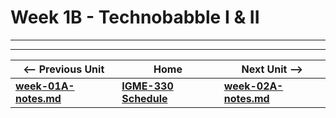 # Week 1B - Technobabble I & II

<!--
## I. Overview

- Welcome to day 2! 
- First we'll see if there are any questions about the Technobabble HW, and take a peek at a few submissions
- Then we will continue our review of basic JavaScript and the DOM, and cover the material in the 3rd and 4th videos from last time:
  - see the [Week 1A - JS review notes](week-01A-notes.md#js-review-notes)
  - and [Week 1A - JS review videos](week-01A-notes.md#js-review-video-links)
  - if we don't get to cover all of this material during the class time, you are expected to get this material by watching the video links at the bottom of this page
  - here is the start code for today's demo (and Homework)

**say-hello-2.html**
```html
<!DOCTYPE html>
<html lang="en">
  <head>
    <meta charset="utf-8" />
    <title>Greeter</title>
    <style>
      *{font-size:1.5em;}
    </style>
  </head>
<body>
  <button>Click Me!</button>
  <input id="firstName" placeholder="Type in your name">
  <p id="output">???</p>
  <script>
    'use strict';
  </script>
</body>
</html>
```

<hr>

## II. Homework
- Easy!
- Take the final version of what we created in the last video (the **say-hello-3.html** file):
  - Change the "Click Me" button text to "Hello" 
  - Add a "Last Name" field the user can type into
  - When the user clicks the "Hello" button they will greeted with both their first and last name
  - If no value is entered for the "First Name", the default value will be "James"
  - If no value is entered for the "Last Name", the default value will be "Bond"
  - Add a second button with the text of "Goodbye"
  - When the user clicks the "Goodbye" button, it will function nearly identical to the "Hello" button, except it will display "Goodbye `<firstName>` `<lastName>`"
  - see myCourses dropbox for due date
  - Hints:
    - Because that you now have 2 buttons, you will need to give them unique `id` values
    - Don't forget that id selectors start with a `#`
    - Can you get this done with just *one* function that updates the `#output`, instead of *two*?
  - See screenshot below

<hr>

- Click the "Hello" button:

![screenshot](_images/1B-hello-goodbye-1.png)

<hr>

- Click the "Goodbye" button:

![screenshot](_images/1B-hello-goodbye-2.png)


-->


<hr><hr>

| <-- Previous Unit | Home | Next Unit -->
| --- | --- | --- 
| [**week-01A-notes.md**](week-01A-notes.md)     |  [**IGME-330 Schedule**](../schedule.md) | [**week-02A-notes.md**](week-02A-notes.md)
